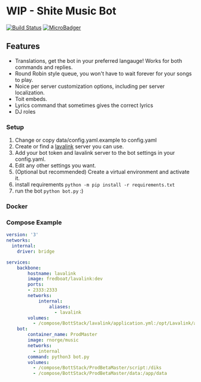 # WIP - Shite Music Bot

[![Build Status](https://jenkins.roxedus.net/buildStatus/icon?job=MusicBot%2Fdev)](https://jenkins.roxedus.net/job/MusicBot/job/dev/)
[![MicroBadger](https://images.microbadger.com/badges/image/rnorge/music:dev-amd64.svg)](https://microbadger.com/images/rnorge/music:dev-amd64 "Get your own image badge on microbadger.com")

## Features

- Translations, get the bot in your preferred langauge! Works for both commands and replies.
- Round Robin style queue, you won't have to wait forever for your songs to play.
- Noice per server customization options, including per server localization.
- Toit embeds.
- Lyrics command that sometimes gives the correct lyrics
- DJ roles

### Setup

1. Change or copy data/config.yaml.example to config.yaml
2. Create or find a [lavalink](https://github.com/Frederikam/Lavalink) server you can use.
3. Add your bot token and lavalink server to the bot settings in your config.yaml.
4. Edit any other settings you want.
5. (Optional but recommended) Create a virtual environment and activate it.
6. install requirements `python -m pip install -r requirements.txt`
7. run the bot `python bot.py` :)

### Docker

### Compose Example

````yaml
version: '3'
networks:
  internal:
    driver: bridge

services:
    backbone:
        hostname: lavalink
        image: fredboat/lavalink:dev
        ports:
        - 2333:2333
        networks:
            internal:
                aliases:
                  - lavalink
        volumes:
          - /compose/BottStack/lavalink/application.yml:/opt/Lavalink/application.yml
    bot:
        container_name: ProdMaster
        image: rnorge/music
        networks:
          - internal
        command: python3 bot.py
        volumes:
          - /compose/BottStack/ProdBetaMaster/script:/diks
          - /compose/BottStack/ProdBetaMaster/data:/app/data
````

